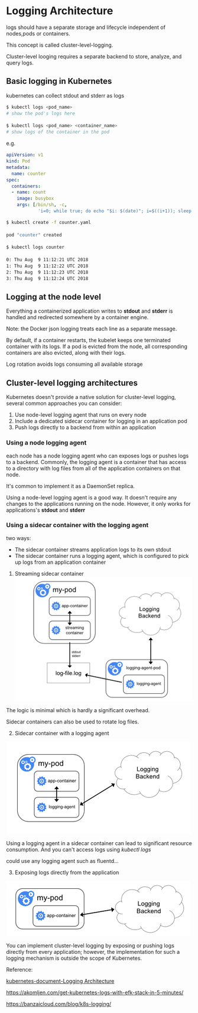 # Logging Architecture

logs should have a separate storage and lifecycle independent of nodes,pods or containers.

This concept is called cluster-level-logging.

Cluster-level looging requires a separate backend to store, analyze, and query logs.

## Basic logging in Kubernetes

kubernetes can collect stdout and stderr as logs

```bash
$ kubectl logs <pod_name>
# show the pod's logs here

$ kubectl logs <pod_name> <container_name>
# show logs of the container in the pod
```

e.g.

```yaml
apiVersion: v1
kind: Pod
metadata:
  name: counter
spec:
  containers:
  - name: count
    image: busybox
    args: [/bin/sh, -c,
            'i=0; while true; do echo "$i: $(date)"; i=$((i+1)); sleep 1; done']
```

```bash
$ kubectl create -f counter.yaml

pod "counter" created

$ kubectl logs counter

0: Thu Aug  9 11:12:21 UTC 2018
1: Thu Aug  9 11:12:22 UTC 2018
2: Thu Aug  9 11:12:23 UTC 2018
3: Thu Aug  9 11:12:24 UTC 2018
```

## Logging at the node level

Everything a containerized application writes to **stdout** and **stderr** is handled and redirected somewhere by a container engine.

Note: the Docker json logging treats each line as a separate message.

By default, if a container restarts, the kubelet keeps one terminated container with its logs. If a pod is evicted from the node, all corresponding containers are also evicted, along with their logs.

Log rotation avoids logs consuming all available storage

## Cluster-level logging architectures

Kubernetes doesn't provide a native solution for cluster-level logging, several common approaches you can consider:

1. Use node-level logging agent that runs on every node
2. Include a dedicated sidecar container for logging in an application pod
3. Push logs directly to a backend from within an application

### Using a node logging agent

each node has a node logging agent who can exposes logs or pushes logs to a backend. Commonly, the logging agent is a container that has access to a directory with log files from all of the application containers on that node.

It's common to implement it as a DaemonSet replica.

Using a node-level logging agent is a good way. It doesn't require any changes to the applications running on the node. However, it only works for applications's **stdout** and **stderr**

### Using a sidecar container with the logging agent

two ways:
* The sidecar container streams application logs to its own stdout
* The sidecar container runs a logging agent, which is configured to pick up logs from an application container

1. Streaming sidecar container
![streaming sidecar image](../images/logging-with-streaming-sidecar.png)

The logic is minimal which is hardly a significant overhead.

Sidecar containers can also be used to rotate log files.

2. Sidecar container with a logging agent

![logging-with-sidecar-agent image](../images/logging-with-sidecar-agent.png)

Using a logging agent in a sidecar container can lead to significant resource consumption. And you can't access logs using *kubectl logs*

could use any logging agent such as fluentd...

3. Exposing logs directly from the application

![logging-from-application image](../images/logging-from-application.png)

You can implement cluster-level logging by exposing or pushing logs directly from every application; however, the implementation for such a logging mechanism is outside the scope of Kubernetes.

Reference:

[kubernetes-document-Logging Architecture](https://kubernetes.io/docs/concepts/cluster-administration/logging/)

https://akomljen.com/get-kubernetes-logs-with-efk-stack-in-5-minutes/

https://banzaicloud.com/blog/k8s-logging/